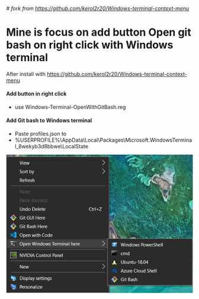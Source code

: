###### # fork from https://github.com/kerol2r20/Windows-terminal-context-menu
# Mine is focus on add button Open git bash on right click with Windows terminal

After install with https://github.com/kerol2r20/Windows-terminal-context-menu
#### Add button in right click
- use Windows-Terminal-OpenWithGitBash.reg

#### Add Git bash to Windows terminal
- Paste profiles.json to
- %USERPROFILE%\AppData\Local\Packages\Microsoft.WindowsTerminal_8wekyb3d8bbwe\LocalState

[![Result](https://github.com/cjtim/Windows-terminal-context-menu/raw/master/OpenWithGitBash.png "Result")](https://github.com/cjtim/Windows-terminal-context-menu/raw/master/Preview.png "Result")
